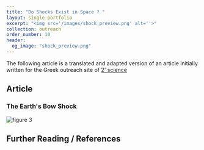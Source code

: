 ```yaml
---
title: "Do Shocks Exist in Space ? "
layout: single-portfolio
excerpt: "<img src='/images/shock_preview.png' alt=''>"
collection: outreach
order_number: 10
header:
  og_image: "shock_preview.png"
---
```


The following article is a translated and adapted version of an article initially written for the Greek outreach site of [2' science](https://2science.gr/)

## Article

### The Earth's Bow Shock


![figure 3](/outreach/Do-shocks-exist-in-space_fig_3.png)

## Further Reading / References
